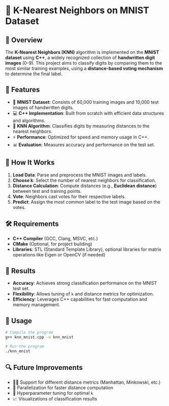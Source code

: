 # 🧠 K-Nearest Neighbors on MNIST Dataset

## 📖 Overview
The **K-Nearest Neighbors (KNN)** algorithm is implemented on the **MNIST dataset** using **C++**, a widely recognized collection of **handwritten digit images** (0-9). This project aims to classify digits by comparing them to the most similar training examples, using a **distance-based voting mechanism** to determine the final label.

## 🔹 Features
- 📝 **MNIST Dataset**: Consists of 60,000 training images and 10,000 test images of handwritten digits.
- 💻 **C++ Implementation**: Built from scratch with efficient data structures and algorithms.
- 🧠 **KNN Algorithm**: Classifies digits by measuring distances to the nearest neighbors.
- ⚡ **Performance**: Optimized for speed and memory usage in C++.
- 📊 **Evaluation**: Measures accuracy and performance on the test set.

## 🧠 How It Works
1. **Load Data**: Parse and preprocess the MNIST images and labels.
2. **Choose k**: Select the number of nearest neighbors for classification.
3. **Distance Calculation**: Compute distances (e.g., **Euclidean distance**) between test and training points.
4. **Vote**: Neighbors cast votes for their respective labels.
5. **Predict**: Assign the most common label to the test image based on the votes.

## 🛠️ Requirements
- **C++ Compiler** (GCC, Clang, MSVC, etc.)
- **CMake** (Optional, for project building)
- **Libraries**: STL (Standard Template Library), optional libraries for matrix operations like Eigen or OpenCV (if needed)

## 🚀 Results
- **Accuracy**: Achieves strong classification performance on the MNIST test set.
- **Flexibility**: Allows tuning of `k` and distance metrics for optimization.
- **Efficiency**: Leverages C++ capabilities for fast computation and memory management.

## 📝 Usage
```bash
# Compile the program
g++ knn_mnist.cpp -o knn_mnist

# Run the program
./knn_mnist
```

## 🔍 Future Improvements
- 🧑‍🔬 Support for different distance metrics (Manhattan, Minkowski, etc.)
- 🚀 Parallelization for faster distance computation
- 🧠 Hyperparameter tuning for optimal `k`
- 📈 Visualizations of classification results



